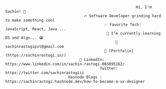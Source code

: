                                                               Hi, I'm Sachin! 👋
                                       🔥 Software Developer grinding hard to make something cool
                                                ✨ Favorite Tech: JavaScript, React, Java ...
                                                 📓 I’m currently learning DS and Algo... 😭
                                                     📧 sachinrastogipvt@gmail.com
                                                🎨 [Portfolio](https://sachinrastogi.in/)
                                     💼 LinkedIn: https://www.linkedin.com/in/sachin-rastogi-065895162/
                                              Twitter: https://twitter.com/sachinrastogiii
                                Hasnode Blogs : https://sachinrastogi.hashnode.dev/how-to-become-a-ux-designer
            
